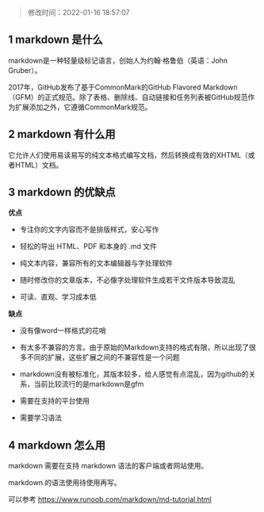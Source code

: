 > 修改时间：2022-01-16 18:57:07

## 1 markdown 是什么

markdown是一种轻量级标记语言，创始人为约翰·格鲁伯（英语：John Gruber）。

2017年，GitHub发布了基于CommonMark的GitHub Flavored Markdown（GFM）的正式规范。除了表格、删除线、自动链接和任务列表被GitHub规范作为扩展添加之外，它遵循CommonMark规范。

## 2 markdown 有什么用

它允许人们使用易读易写的纯文本格式编写文档，然后转换成有效的XHTML（或者HTML）文档。

## 3 markdown 的优缺点

**优点**

- 专注你的文字内容而不是排版样式，安心写作

- 轻松的导出 HTML、PDF 和本身的 .md 文件

- 纯文本内容，兼容所有的文本编辑器与字处理软件

- 随时修改你的文章版本，不必像字处理软件生成若干文件版本导致混乱
  
- 可读、直观、学习成本低

**缺点**

- 没有像word一样格式的花哨

- 有太多不兼容的方言。由于原始的Markdown支持的格式有限，所以出现了很多不同的扩展，这些扩展之间的不兼容性是一个问题

- markdown没有被标准化，其版本较多，给人感觉有点混乱，因为github的关系，当前比较流行的是markdown是gfm

- 需要在支持的平台使用

- 需要学习语法

## 4 markdown 怎么用

markdown 需要在支持 markdown 语法的客户端或者网站使用。

markdown 的语法使用待使用再写。

可以参考 https://www.runoob.com/markdown/md-tutorial.html

